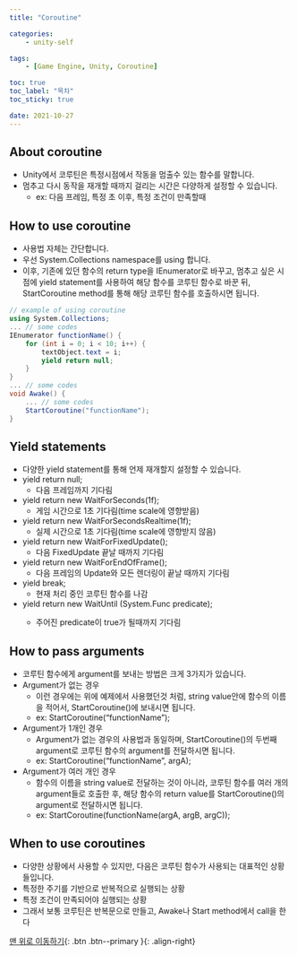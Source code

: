 ```yaml
---
title: "Coroutine"

categories:
    - unity-self

tags:
    - [Game Engine, Unity, Coroutine]

toc: true
toc_label: "목차"
toc_sticky: true

date: 2021-10-27
---
```


## About coroutine
- Unity에서 코루틴은 특정시점에서 작동을 멈출수 있는 함수를 말합니다.
- 멈추고 다시 동작을 재개할 때까지 걸리는 시간은 다양하게 설정할 수 있습니다.
    - ex: 다음 프레임, 특정 초 이후, 특정 조건이 만족할때

## How to use coroutine
- 사용법 자체는 간단합니다.
- 우선 System.Collections namespace를 using 합니다.
- 이후, 기존에 있던 함수의 return type을 IEnumerator로 바꾸고, 멈추고 싶은 시점에 yield statement를 사용하여 해당 함수를 코루틴 함수로 바꾼 뒤, StartCoroutine method를 통해 해당 코루틴 함수를 호출하시면 됩니다.
``` c#
// example of using coroutine
using System.Collections;
... // some codes
IEnumerator functionName() {
    for (int i = 0; i < 10; i++) {
        textObject.text = i;
        yield return null;
    }
}
... // some codes
void Awake() {
    ... // some codes
    StartCoroutine("functionName");
}
```

## Yield statements
- 다양한 yield statement를 통해 언제 재개할지 설정할 수 있습니다.
- yield return null;
    - 다음 프레임까지 기다림
- yield return new WaitForSeconds(1f);
    - 게임 시간으로 1초 기다림(time scale에 영향받음)
- yield return new WaitForSecondsRealtime(1f);
    - 실제 시간으로 1초 기다림(time scale에 영향받지 않음)
- yield return new WaitForFixedUpdate();
    - 다음 FixedUpdate 끝날 때까지 기다림
- yield return new WaitForEndOfFrame();
    - 다음 프레임의 Update와 모든 렌더링이 끝날 때까지 기다림
- yield break;
    - 현재 처리 중인 코루틴 함수를 나감
- yield return new WaitUntil (System.Func<Bool> predicate);
    - 주어진 predicate이 true가 될때까지 기다림

## How to pass arguments
- 코루틴 함수에게 argument를 보내는 방법은 크게 3가지가 있습니다.
- Argument가 없는 경우
    - 이런 경우에는 위에 예제에서 사용했던것 처럼, string value안에 함수의 이름을 적어서, StartCoroutine()에 보내시면 됩니다.
    - ex: StartCoroutine(“functionName”);
- Argument가 1개인 경우
    - Argument가 없는 경우의 사용법과 동일하며, StartCoroutine()의 두번째 argument로 코루틴 함수의 argument를 전달하시면 됩니다.
    - ex: StartCoroutine(“functionName”, argA);
- Argument가 여러 개인 경우
    - 함수의 이름을 string value로 전달하는 것이 아니라, 코루틴 함수를 여러 개의 argument들로 호출한 후, 해당 함수의 return value를 StartCoroutine()의 argument로 전달하시면 됩니다.
    - ex: StartCoroutine(functionName(argA, argB, argC));

## When to use coroutines
- 다양한 상황에서 사용할 수 있지만, 다음은 코루틴 함수가 사용되는 대표적인 상황들입니다.
- 특정한 주기를 기반으로 반복적으로 실행되는 상황
- 특정 조건이 만족되어야 실행되는 상황
- 그래서 보통 코루틴은 반복문으로 만들고, Awake나 Start method에서 call을 한다

[맨 위로 이동하기](#){: .btn .btn--primary }{: .align-right}